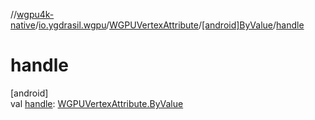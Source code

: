 //[wgpu4k-native](../../../../index.md)/[io.ygdrasil.wgpu](../../index.md)/[WGPUVertexAttribute](../index.md)/[[android]ByValue](index.md)/[handle](handle.md)

# handle

[android]\
val [handle](handle.md): [WGPUVertexAttribute.ByValue](../../../io.ygdrasil.wgpu.android/-w-g-p-u-vertex-attribute/-by-value/index.md)